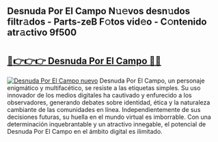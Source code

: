 ## Desnuda Por El Campo N𝚞𝚎vos desn𝚞dos filtr𝚊dos - Parts-zeB F𝚘tos vid𝚎o - C𝚘ntenido atr𝚊ctivo 9f500

# <h2><a href="http://mb0r09.tromn.icu/?c=Desnuda+Por+El+Campo">🔗👉👉👉 Desnuda Por El Campo 🔗🔗</a></h2>

[![Desnuda Por El Campo nuevo](https://i.imgur.com/pEAQMta.gif)](http://mb0r09.tromn.icu/?c=Desnuda+Por+El+Campo)
Desnuda Por El Campo, un personaje enigmático y multifacético, se resiste a las etiquetas simples. Su uso innovador de los medios digitales ha cautivado y enfurecido a los observadores, generando debates sobre identidad, ética y la naturaleza cambiante de las comunidades en línea. Independientemente de sus decisiones futuras, su huella en el mundo virtual es imborrable. Con una determinación inquebrantable y un atractivo innegable, el potencial de Desnuda Por El Campo en el ámbito digital es ilimitado.
